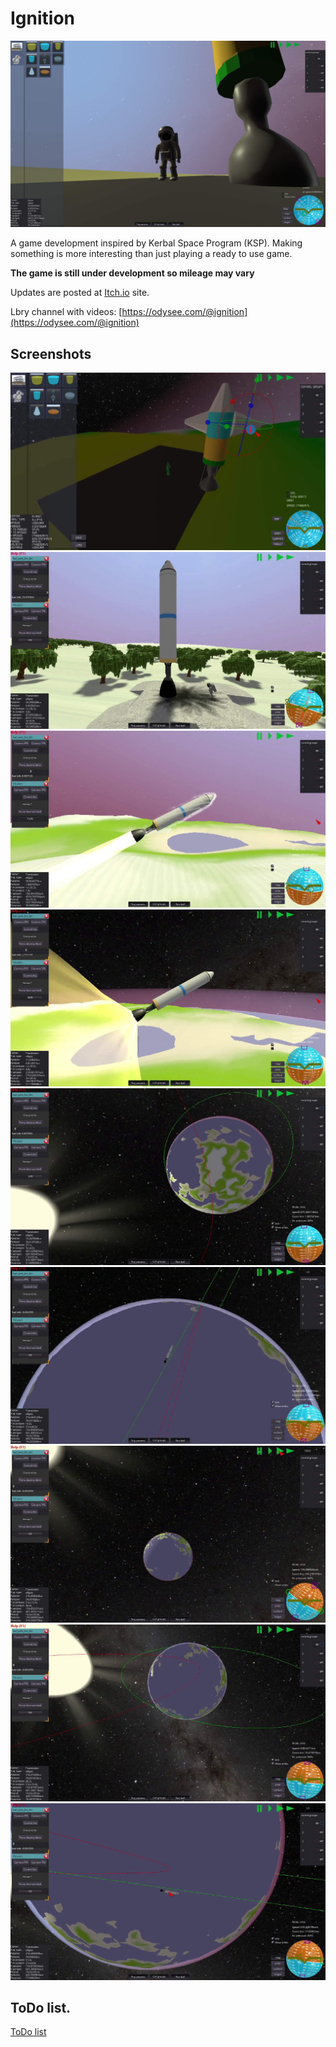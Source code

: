 
# Ignition

![010_new_astronaut_model](docs/images/010_new_astronaut_model.jpg)

A game development inspired by Kerbal Space Program (KSP). Making something is more interesting than just playing a ready to use game.

**The game is still under development so mileage may vary** 

Updates are posted at [Itch.io](https://litedictteam.itch.io/ignition) site.

Lbry channel with videos: [https://odysee.com/@ignition](https://odysee.com/@ignition)


## Screenshots
![-000](docs/images/007_surface_coupling.jpg)
![000](docs/images/000.jpg)
![001](docs/images/001.jpg)
![002](docs/images/002.jpg)
![003](docs/images/003.jpg)
![004](docs/images/004.jpg)
![005](docs/images/005.jpg)
![006](docs/images/006.jpg)
![007](docs/images/007.jpg)




## ToDo list.
[ToDo list](docs/todo.md)







